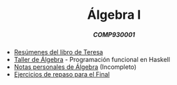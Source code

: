 <div align='center'>
	<h1>Álgebra I</h1>
	<h5>COMP930001</h5>
</div>


- [Resúmenes del libro de Teresa](./resumenes)
- [Taller de Álgebra](./taller) - Programación funcional en Haskell
- [Notas personales de Álgebra](./notas/out/notas_algebra.pdf) (Incompleto)
- [Ejercicios de repaso para el Final](./final)
